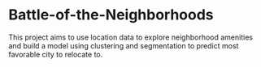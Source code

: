 # Battle-of-the-Neighborhoods
This project aims to use location data to explore neighborhood amenities and build a model using clustering and segmentation to predict most favorable city to relocate to.
